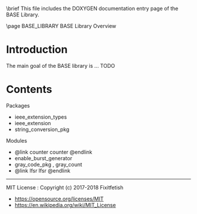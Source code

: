 \brief This file includes the DOXYGEN documentation entry page of the BASE Library.

\page BASE_LIBRARY BASE Library Overview

Introduction
============

The main goal of the BASE library is ... TODO

Contents
========

Packages
* ieee_extension_types
* ieee_extension
* string_conversion_pkg

Modules
* @link counter counter @endlink  
* enable_burst_generator 
* gray_code_pkg , gray_count
* @link lfsr lfsr @endlink


---
MIT License : Copyright (c) 2017-2018 Fixitfetish
 - <https://opensource.org/licenses/MIT>
 - <https://en.wikipedia.org/wiki/MIT_License>
